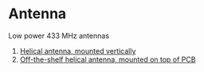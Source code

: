 # Antenna
Low power 433 MHz antennas

1. [Helical antenna, mounted vertically](https://github.com/akouz/Antenna/tree/master/Helical_vert)
2. [Off-the-shelf helical antenna, mounted on top of PCB](https://github.com/akouz/Antenna/tree/master/Helical_on_PCB)
